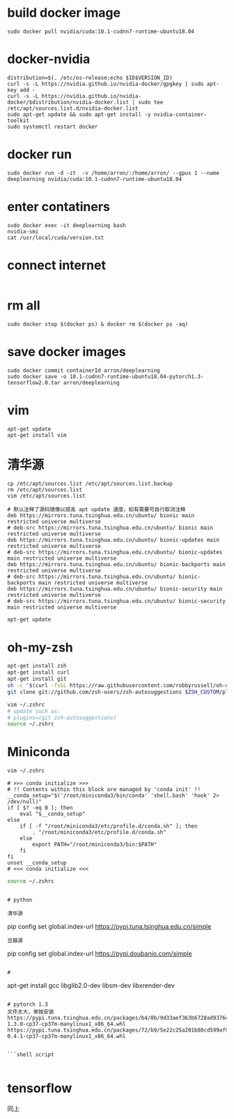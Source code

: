 # build docker image
```
sudo docker pull nvidia/cuda:10.1-cudnn7-runtime-ubuntu18.04
```

# docker-nvidia
```
distribution=$(. /etc/os-release;echo $ID$VERSION_ID)
curl -s -L https://nvidia.github.io/nvidia-docker/gpgkey | sudo apt-key add -
curl -s -L https://nvidia.github.io/nvidia-docker/$distribution/nvidia-docker.list | sudo tee /etc/apt/sources.list.d/nvidia-docker.list
sudo apt-get update && sudo apt-get install -y nvidia-container-toolkit
sudo systemctl restart docker
```


# docker run
```
sudo docker run -d -it  -v /home/arron/:/home/arron/ --gpus 1 --name deeplearning nvidia/cuda:10.1-cudnn7-runtime-ubuntu18.04
```

# enter contatiners
```
sudo docker exec -it deeplearning bash
nvidia-smi
cat /usr/local/cuda/version.txt
```

# connect internet
```

```

# rm all 
```
sudo docker stop $(docker ps) & docker rm $(docker ps -aq)
```
# save docker images
```
sudo docker commit containerId arron/deeplearning
sudo docker save -o 10.1-cudnn7-runtime-ubuntu18.04-pytorch1.3-tensorflow2.0.tar arron/deeplearning
```

# vim
```shell script
apt-get update
apt-get install vim
```

# 清华源
```shell script
cp /etc/apt/sources.list /etc/apt/sources.list.backup
rm /etc/apt/sources.list
vim /etc/apt/sources.list
```
```
# 默认注释了源码镜像以提高 apt update 速度，如有需要可自行取消注释
deb https://mirrors.tuna.tsinghua.edu.cn/ubuntu/ bionic main restricted universe multiverse
# deb-src https://mirrors.tuna.tsinghua.edu.cn/ubuntu/ bionic main restricted universe multiverse
deb https://mirrors.tuna.tsinghua.edu.cn/ubuntu/ bionic-updates main restricted universe multiverse
# deb-src https://mirrors.tuna.tsinghua.edu.cn/ubuntu/ bionic-updates main restricted universe multiverse
deb https://mirrors.tuna.tsinghua.edu.cn/ubuntu/ bionic-backports main restricted universe multiverse
# deb-src https://mirrors.tuna.tsinghua.edu.cn/ubuntu/ bionic-backports main restricted universe multiverse
deb https://mirrors.tuna.tsinghua.edu.cn/ubuntu/ bionic-security main restricted universe multiverse
# deb-src https://mirrors.tuna.tsinghua.edu.cn/ubuntu/ bionic-security main restricted universe multiverse
```

```shell script
apt-get update
```

# oh-my-zsh
```bash
apt-get install zsh
apt-get install curl
apt-get install git
sh -c "$(curl -fsSL https://raw.githubusercontent.com/robbyrussell/oh-my-zsh/master/tools/install.sh)"
git clone git://github.com/zsh-users/zsh-autosuggestions $ZSH_CUSTOM/plugins/zsh-autosuggestions
```
```bash
vim ~/.zshrc
# update such as:
# plugins=(git zsh-autosuggestions)
source ~/.zshrc
```


# Miniconda
```bash
vim ~/.zshrc
```
```
# >>> conda initialize >>>
# !! Contents within this block are managed by 'conda init' !!
__conda_setup="$('/root/miniconda3/bin/conda' 'shell.bash' 'hook' 2> /dev/null)"
if [ $? -eq 0 ]; then
    eval "$__conda_setup"
else
    if [ -f "/root/miniconda3/etc/profile.d/conda.sh" ]; then
        . "/root/miniconda3/etc/profile.d/conda.sh"
    else
        export PATH="/root/miniconda3/bin:$PATH"
    fi
fi
unset __conda_setup
# <<< conda initialize <<<
```

```bash
source ~/.zshrc
```
```

# python

清华源
```
pip config set global.index-url https://pypi.tuna.tsinghua.edu.cn/simple
```
豆瓣源
```
pip config set global.index-url https://pypi.doubanio.com/simple
```

# 
```
apt-get install gcc libglib2.0-dev libsm-dev libxrender-dev
```

# pytorch 1.3
文件太大，单独安装
https://pypi.tuna.tsinghua.edu.cn/packages/b4/0b/9d33aef363b6728ad937643d98be713c6c25d50ce338678ad57cee6e6fd5/torch-1.3.0-cp37-cp37m-manylinux1_x86_64.whl
https://pypi.tuna.tsinghua.edu.cn/packages/72/b9/5e22c25a201b80cd599af910200b66872af5f5404a13dc76e9ce1a988bed/torchvision-0.4.1-cp37-cp37m-manylinux1_x86_64.whl


```shell script


```

# tensorflow
同上

